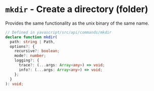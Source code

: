 # `mkdir` - Create a directory (folder)

Provides the same functionality as the unix binary of the same name.

```ts
// Defined in yavascript/src/api/commands/mkdir
declare function mkdir(
  path: string | Path,
  options?: {
    recursive?: boolean;
    mode?: number;
    logging?: {
      trace?: (...args: Array<any>) => void;
      info?: (...args: Array<any>) => void;
    };
  }
): void;
```
